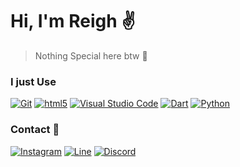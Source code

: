 # Hi, I'm Reigh ✌️
> Nothing Special here btw 🤫

### I just Use
[<img alt="Git" src="https://img.shields.io/badge/-Git-f05033?style=flat-square&logo=git&logoColor=white" />](https://git-scm.com) [<img alt="html5" src="https://img.shields.io/badge/-HTML5-E34F26?style=flat-square&logo=html5&logoColor=white" />](https://developer.mozilla.org/en-US/docs/Web/Guide/HTML/HTML5) [<img alt="Visual Studio Code" src="https://img.shields.io/badge/-Visual Studio Code-007ACC?style=flat-square&logo=visual-studio-code&logoColor=white" />](https://code.visualstudio.com/) [<img alt="Dart" src="https://img.shields.io/badge/-Dart-17212f?style=flat-square&logo=dart&logoColor=white" />](https://dart.dev) [<img alt="Python" src="https://img.shields.io/badge/-python-blue?style=flat-square&logo=python&logoColor=white" />](https://www.python.org)

### Contact 📩
[<img alt="Instagram" src="https://img.shields.io/badge/-instagram-ff69b4?style=for-the-badge&logo=instagram&logoColor=white" />](https://instagram.com/muh.khadaffy) [<img alt="Line" src="https://img.shields.io/badge/-line-green?style=for-the-badge&logo=line&logoColor=white"/>](https://line.me/ti/p/~yapuy) [<img alt="Discord" src="https://img.shields.io/badge/-Discord-738ADB?style=for-the-badge&logo=discord&logoColor=white" />](http://discordapp.com/users/415466692064313344)
